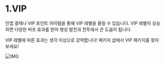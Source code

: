 # 1.VIP

인앱 결제나 VIP 포인트 아이템을 통해 VIP 레벨을 올릴 수 있습니다. VIP 레벨이 상승하면 다양한 버프 효과를 받아 행성 발전과 전투에서 큰 도움이 됩니다.

VIP 레벨에 따른 효과는 생각 이상으로 강력합니다! 패키지 샵에서 VIP 패키지를 찾아보세요!

![IMG]()